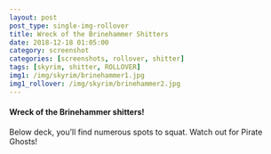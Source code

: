 ```yaml
---
layout: post
post_type: single-img-rollover
title: Wreck of the Brinehammer Shitters
date: 2018-12-18 01:05:00
category: screenshot
categories: [screenshots, rollover, shitter]
tags: [skyrim, shitter, ROLLOVER]
img1: /img/skyrim/brinehammer1.jpg
img1_rollover: /img/skyrim/brinehammer2.jpg
---
```

#### Wreck of the Brinehammer shitters!

Below deck, you’ll find numerous spots to squat. Watch out for Pirate Ghosts!
